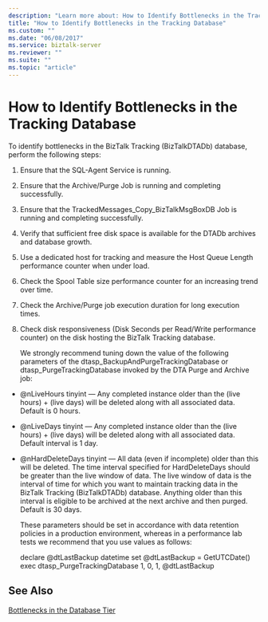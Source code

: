 ```yaml
---
description: "Learn more about: How to Identify Bottlenecks in the Tracking Database"
title: "How to Identify Bottlenecks in the Tracking Database"
ms.custom: ""
ms.date: "06/08/2017"
ms.service: biztalk-server
ms.reviewer: ""
ms.suite: ""
ms.topic: "article"
---
```

# How to Identify Bottlenecks in the Tracking Database
To identify bottlenecks in the BizTalk Tracking (BizTalkDTADb) database, perform the following steps:  
  
1. Ensure that the SQL-Agent Service is running.  
  
2. Ensure that the Archive/Purge Job is running and completing successfully.  
  
3. Ensure that the TrackedMessages_Copy_BizTalkMsgBoxDB Job is running and completing successfully.  
  
4. Verify that sufficient free disk space is available for the DTADb archives and database growth.  
  
5. Use a dedicated host for tracking and measure the Host Queue Length performance counter when under load.  
  
6. Check the Spool Table size performance counter for an increasing trend over time.  
  
7. Check the Archive/Purge job execution duration for long execution times.  
  
8. Check disk responsiveness (Disk Seconds per Read/Write performance counter) on the disk hosting the BizTalk Tracking database.  
  
   We strongly recommend tuning down the value of the following parameters of the dtasp_BackupAndPurgeTrackingDatabase or dtasp_PurgeTrackingDatabase invoked by the DTA Purge and Archive job:  
  
- @nLiveHours tinyint — Any completed instance older than the (live hours) + (live days) will be deleted along with all associated data. Default is 0 hours.  
  
- @nLiveDays tinyint — Any completed instance older than the (live hours) + (live days) will be deleted along with all associated data. Default interval is 1 day.  
  
- @nHardDeleteDays tinyint — All data (even if incomplete) older than this will be deleted. The time interval specified for HardDeleteDays should be greater than the live window of data. The live window of data is the interval of time for which you want to maintain tracking data in the BizTalk Tracking (BizTalkDTADb) database. Anything older than this interval is eligible to be archived at the next archive and then purged. Default is 30 days.  
  
  These parameters should be set in accordance with data retention policies in a production environment, whereas in a performance lab tests we recommend that you use values as follows:  
  
  declare @dtLastBackup datetime set @dtLastBackup = GetUTCDate()  
  exec dtasp_PurgeTrackingDatabase 1, 0, 1, @dtLastBackup  
  
## See Also  
 [Bottlenecks in the Database Tier](../technical-guides/bottlenecks-in-the-database-tier.md)
